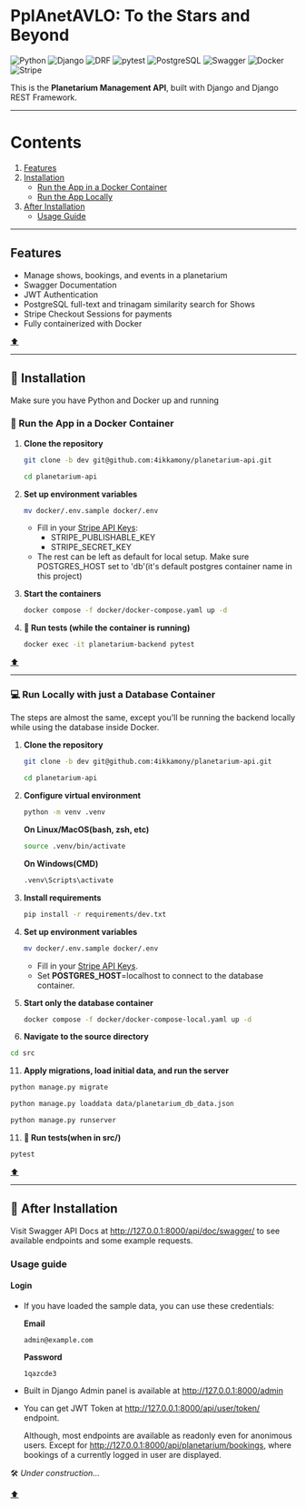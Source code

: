 # PplAnetAVLO: To the Stars and Beyond

![Python](https://img.shields.io/badge/Python-3.13.2-blue?logo=python&logoColor=yellow)
![Django](https://img.shields.io/badge/Django-5.1-blue?logo=django)
![DRF](https://img.shields.io/badge/DRF-3.15-red?logo=django)
![pytest](https://img.shields.io/badge/pytest-8.3-blue?logo=pytest)
![PostgreSQL](https://img.shields.io/badge/PostgreSQL-17-blue?logo=PostgreSQL&logoColor=blue)
![Swagger](https://img.shields.io/badge/Swagger-UI-lightgreen?logo=swagger)
![Docker](https://img.shields.io/badge/Docker-28.0-blue?logo=docker)
![Stripe](https://img.shields.io/badge/Stripe-API-violet?logo=stripe)

This is the **Planetarium Management API**, built with Django and Django REST Framework.

---
# Contents

1. [Features](#features)
3. [Installation](#-installation)
   - [Run the App in a Docker Container](#-run-the-app-in-a-docker-container)
   - [Run the App Locally](#-run-locally-with-just-a-database-container)
5. [After Installation](#-after-installation)
   - [Usage Guide](#usage-guide)
---

## Features

- Manage shows, bookings, and events in a planetarium
- Swagger Documentation
- JWT Authentication
- PostgreSQL full-text and trinagam similarity search for Shows
- Stripe Checkout Sessions for payments
- Fully containerized with Docker

[⬆️](#contents)

---
## 🚀 Installation
   Make sure you have Python and Docker up and running

### 🐳 Run the App in a Docker Container

1. **Clone the repository**  
   ```sh
   git clone -b dev git@github.com:4ikkamony/planetarium-api.git
   ```  
   ```sh
   cd planetarium-api
   ```  

3. **Set up environment variables**  

   ```sh
   mv docker/.env.sample docker/.env
   ```  

   - Fill in your [Stripe API Keys](https://support.stripe.com/questions/what-are-stripe-api-keys-and-how-to-find-them):  
     - STRIPE_PUBLISHABLE_KEY  
     - STRIPE_SECRET_KEY  
   - The rest can be left as default for local setup.
     Make sure POSTGRES_HOST set to 'db'(it's default postgres container name in this project)

5. **Start the containers**  

   ```sh
   docker compose -f docker/docker-compose.yaml up -d
   ```

6. **🧪 Run tests (while the container is running)**  

   ```sh
   docker exec -it planetarium-backend pytest  
   ```

[⬆️](#contents)

---

### 💻 Run Locally with just a Database Container

The steps are almost the same, except you'll be running the backend locally while using the database inside Docker.

1. **Clone the repository**  

   ```sh
   git clone -b dev git@github.com:4ikkamony/planetarium-api.git  
   ```
   ```sh
   cd planetarium-api  
   ```

3. **Configure virtual environment**

   ```sh
   python -m venv .venv
   ```
   **On Linux/MacOS(bash, zsh, etc)**
   ```sh
   source .venv/bin/activate 
   ```
   **On Windows(CMD)**
   ```sh
   .venv\Scripts\activate
   ```

5. **Install requirements**

   ```sh
   pip install -r requirements/dev.txt
   ```
   
7. **Set up environment variables**  

   ```sh
   mv docker/.env.sample docker/.env  
   ```
   - Fill in your [Stripe API Keys](https://support.stripe.com/questions/what-are-stripe-api-keys-and-how-to-find-them).  
   - Set **POSTGRES_HOST**=localhost to connect to the database container.  

9. **Start only the database container**  

   ```sh
   docker compose -f docker/docker-compose-local.yaml up -d
   ```

11. **Navigate to the source directory**  
   
   ```sh
   cd src  
   ```
   
11. **Apply migrations, load initial data, and run the server**  
   
   ```sh
   python manage.py migrate
   ```
   ```sh
   python manage.py loaddata data/planetarium_db_data.json
   ```
   ```sh
   python manage.py runserver  
   ```

11. **🧪 Run tests(when in src/)**   
   ```sh
   pytest
   ```  

[⬆️](#contents)

---

## 📖 After Installation  
Visit Swagger API Docs at http://127.0.0.1:8000/api/doc/swagger/ to see available endpoints and some example requests.

### Usage guide
#### Login
- If you have loaded the sample data, you can use these credentials:

  **Email**
  ```
  admin@example.com
  ```
  **Password**
  ```
  1qazcde3
  ```

- Built in Django Admin panel is available at http://127.0.0.1:8000/admin

- You can get JWT Token at http://127.0.0.1:8000/api/user/token/ endpoint.

    Although, most endpoints are available as readonly even for anonimous users.
    Except for http://127.0.0.1:8000/api/planetarium/bookings, where bookings of a currently logged in
    user are displayed.
  

🛠️ *Under construction...*

[⬆️](#contents)
